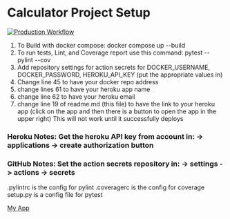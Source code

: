 # Calculator Project Setup
[![Production Workflow](https://github.com/sagar-alande/heroku-boot-new/actions/workflows/prod.yml/badge.svg)](https://github.com/sagar-alande/heroku-boot-new/actions/workflows/prod.yml)
1. To Build with docker compose:
   docker compose up --build
2. To run tests, Lint, and Coverage report use this command: pytest --pylint --cov
3. Add repository settings for action secrets for DOCKER_USERNAME, DOCKER_PASSWORD, HEROKU_API_KEY (put the appropriate
   values in)
4. Change line 45 to have your docker repo address
5. change lines 61 to have your heroku app name
6. change line 62 to have your heroku email
7. change line 19 of readme.md (this file) to have the link to your heroku app (click on the app and then there is a
   button to open the app in the upper right)  This will not work until it successfully deploys

### Heroku Notes: Get the heroku API key from account in: -> applications -> create authorization button
### GitHub Notes:  Set the action secrets repository in: -> settings -> actions -> secrets




.pylintrc is the config for pylint .coveragerc is the config for coverage setup.py is a config file for pytest

[My App](https://kwilliam-flask.herokuapp.com)
